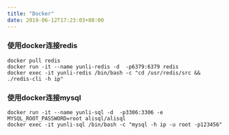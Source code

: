 ```yaml
---
title: "Docker"
date: 2019-06-12T17:23:03+08:00
---
```


### 使用docker连接redis
```
docker pull redis
docker run -it --name yunli-redis -d  -p6379:6379 redis
docker exec -it yunli-redis /bin/bash -c "cd /usr/redis/src && ./redis-cli -h ip"
```

### 使用docker连接mysql
```
docker run -it --name yunli-sql -d  -p3306:3306 -e MYSQL_ROOT_PASSWORD=root alisql/alisql
docker exec -it yunli-sql /bin/bash -c "mysql -h ip -u root -p123456"
```
